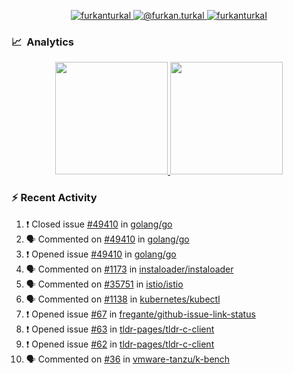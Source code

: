<p align="center">
  <a href="https://linkedin.com/in/furkanturkal" target="blank">
    <img src="https://img.shields.io/badge/linkedin-%230077B5.svg?&style=for-the-badge&logo=linkedin&logoColor=white" alt="furkanturkal" />
  </a>
  <a href="https://medium.com/@furkan.turkal" target="blank">
    <img src="https://img.shields.io/badge/medium-%2312100E.svg?&style=for-the-badge&logo=medium&logoColor=white" alt="@furkan.turkal" />
  </a>
  <a href="https://twitter.com/furkanturkaI" target="blank">
    <img src="https://img.shields.io/badge/Twitter-1DA1F2?style=for-the-badge&logo=twitter&logoColor=white" alt="furkanturkaI" />
  </a>
</p>

### 📈 &nbsp;Analytics

<p align="center">
  <a href="https://github.com/bufgix">
    <img height="180em" src="https://github-readme-stats-eight-theta.vercel.app/api?username=Dentrax&show_icons=true&theme=algolia&include_all_commits=true&count_private=true&line_height=26"/>
    <img height="180em" src="https://github-readme-stats-eight-theta.vercel.app/api/top-langs/?username=Dentrax&layout=compact&langs_count=8&theme=algolia&line_height=26"/>
  </a>
</p>

### :zap: Recent Activity

<!--START_SECTION:activity-->
1. ❗️ Closed issue [#49410](https://github.com/golang/go/issues/49410) in [golang/go](https://github.com/golang/go)
2. 🗣 Commented on [#49410](https://github.com/golang/go/issues/49410) in [golang/go](https://github.com/golang/go)
3. ❗️ Opened issue [#49410](https://github.com/golang/go/issues/49410) in [golang/go](https://github.com/golang/go)
4. 🗣 Commented on [#1173](https://github.com/instaloader/instaloader/issues/1173) in [instaloader/instaloader](https://github.com/instaloader/instaloader)
5. 🗣 Commented on [#35751](https://github.com/istio/istio/issues/35751) in [istio/istio](https://github.com/istio/istio)
6. 🗣 Commented on [#1138](https://github.com/kubernetes/kubectl/issues/1138) in [kubernetes/kubectl](https://github.com/kubernetes/kubectl)
7. ❗️ Opened issue [#67](https://github.com/fregante/github-issue-link-status/issues/67) in [fregante/github-issue-link-status](https://github.com/fregante/github-issue-link-status)
8. ❗️ Opened issue [#63](https://github.com/tldr-pages/tldr-c-client/issues/63) in [tldr-pages/tldr-c-client](https://github.com/tldr-pages/tldr-c-client)
9. ❗️ Opened issue [#62](https://github.com/tldr-pages/tldr-c-client/issues/62) in [tldr-pages/tldr-c-client](https://github.com/tldr-pages/tldr-c-client)
10. 🗣 Commented on [#36](https://github.com/vmware-tanzu/k-bench/issues/36) in [vmware-tanzu/k-bench](https://github.com/vmware-tanzu/k-bench)
<!--END_SECTION:activity-->
